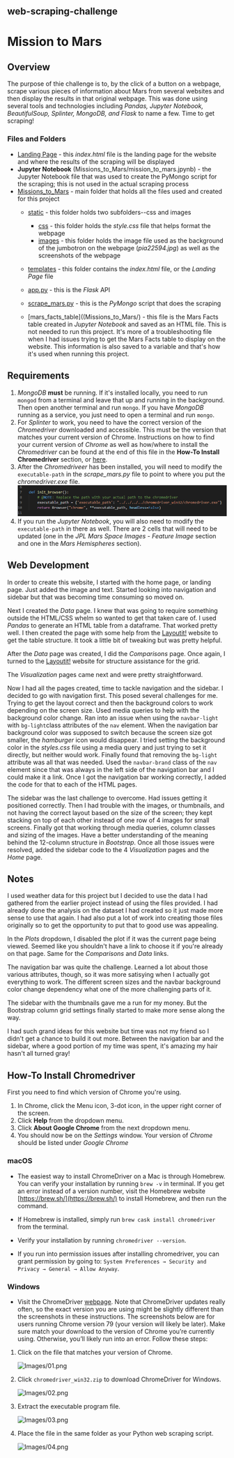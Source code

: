 ## web-scraping-challenge
# Mission to Mars

## Overview

The purpose of thie challenge is to, by the click of a button on a webpage, scrape various pieces of information about Mars from several websites and then display the results in that original webpage. This was done using several tools and technologies including *Pandas, Jupyter Notebook, BeautifulSoup, Splinter, MongoDB, and Flask* to name a few. Time to get scraping!


### Files and Folders

* [Landing Page](Missions_to_Mars/templates/index.html) - this *index.html* file is the landing page for the website and where the results of the scraping will be displayed
* **Jupyter Notebook** (Missions_to_Mars/mission_to_mars.jpynb) - the Jupyter Notebook file that was used to create the PyMongo script for the scraping; this is not used in the actual scraping process
* [Missions_to_Mars](Missions_to_Mars/) - main folder that holds all the files used and created for this project
    * [static](Missions_to_Mars/static/) - this folder holds two subfolders--css and images
        * [css](Missions_to_Mars/static/css/) - this folder holds the *style.css* file that helps format the webpage
        * [images](Missions_to_Mars/static/images/) - this folder holds the image file used as the background of the jumbotron on the webpage (*pia22594.jpg*) as well as the screenshots of the webpage
    * [templates](Missions_to_Mars/templates/) - this folder contains the *index.html* file, or the *Landing Page* file
    * [app.py](Missions_to_Mars/) - this is the *Flask* API
    * [scrape_mars.py](Missions_to_Mars/) - this is the *PyMongo* script that does the scraping

    * [mars_facts_table]((Missions_to_Mars/) - this file is the Mars Facts table created in *Jupyter Notebook* and saved as an HTML file. This is not needed to run this project. It's more of a troubleshooting file when I had issues trying to get the Mars Facts table to display on the website. This information is also saved to a variable and that's how it's used when running this project.


## Requirements

1. *MongoDB* **must** be running. If it's installed locally, you need to run `mongod` from a terminal and leave that up and running in the background. Then open another terminal and run `mongo`. If you have *MongoDB* running as a service, you just need to open a terminal and run `mongo`.
2. For *Splinter* to work, you need to have the correct version of the *Chromedriver* downloaded and accessible. This must be the version that matches your current version of Chrome. Instructions on how to find your current version of *Chrome* as well as how/where to install the *Chromedriver* can be found at the end of this file in the **How-To Install Chromedriver** section, or [here](#how-to).
3. After the *Chromedriveer* has been installed, you will need to modify the `executable-path` in the *scrape_mars.py* file to point to where you put the *chromedriver.exe* file.
    ![Images/executable_path.png](Images/executable_path.PNG)
4. If you run the *Jupyter Notebook*, you will also need to modify the `executable-path` in there as well. There are 2 cells that will need to be updated (one in the *JPL Mars Space Images - Feature Image* section and one in the *Mars Hemispheres* section).


## Web Development

In order to create this website, I started with the home page, or landing page. Just added the image and text. Started looking into navigation and sidebar but that was becoming time consuming so moved on.

Next I created the *Data* page. I knew that was going to require something outside the HTML/CSS whelm so wanted to get that taken care of. I used *Pandas* to generate an HTML table from a dataframe. That worked pretty well. I then created the page with some help from the [Layoutit!](https://layoutit.com/build) website to get the table structure. It took a little bit of tweaking but was pretty helpful.

After the *Data* page was created, I did the *Comparisons* page. Once again, I turned to the [Layoutit!](https://layoutit.com/build) website for structure assistance for the grid.

The *Visualization* pages came next and were pretty straightforward. 

Now I had all the pages created, time to tackle navigation and the sidebar. I decided to go with navigation first. This posed several challenges for me. Trying to get the layout correct and then the background colors to work depending on the screen size. Used media queries to help with the background color change. Ran into an issue when using the `navbar-light` with `bg-light`class attributes of the `nav` element. When the navigation bar background color was supposed to switch because the screen size got smaller, the *hamburger* icon would disappear. I tried setting the background color in the *styles.css* file using a media query and just trying to set it directly, but neither would work. Finally found that removing the `bg-light` attribute was all that was needed. Used the `navbar-brand` class of the `nav` element since that was always in the left side of the navigation bar and I could make it a link. Once I got the navigation bar working correctly, I added the code for that to each of the HTML pages.

The sidebar was the last challenge to overcome. Had issues getting it positioned correctly. Then I had trouble with the images, or thumbnails, and not having the correct layout based on the size of the screen; they kept stacking on top of each other instead of one row of 4 images for small screens. Finally got that working through media queries, column classes and sizing of the images. Have a better understanding of the meaning behind the 12-column structure in *Bootstrap*. Once all those issues were resolved, added the sidebar code to the 4 *Visualization* pages and the *Home* page.


## Notes

I used weather data for this project but I decided to use the data I had gathered from the earlier project instead of using the files provided. I had already done the analysis on the dataset I had created so it just made more sense to use that again. I had also put a lot of work into creating those files originally so to get the opportunity to put that to good use was appealing.

In the *Plots* dropdown, I disabled the plot if it was the current page being viewed. Seemed like you shouldn't have a link to choose it if you're already on that page. Same for the *Comparisons* and *Data* links.

The navigation bar was quite the challenge. Learned a lot about those various attributes, though, so it was more satisying when I actually got everything to work. The different screen sizes and the navbar background color change dependency what one of the more challenging parts of it.

The sidebar with the thumbnails gave me a run for my money. But the Bootstrap column grid settings finally started to make more sense along the way.

I had such grand ideas for this website but time was not my friend so I didn't get a chance to build it out more. Between the navigation bar and the sidebar, where a good portion of my time was spent, it's amazing my hair hasn't all turned gray!


## How-To Install Chromedriver

First you need to find which version of Chrome you're using. 

1. In Chrome, click the Menu icon, 3-dot icon, in the upper right corner of the screen.
2. Click **Help** from the dropdown menu.
3. Click **About Google Chrome** from the next dropdown menu.
4. You should now be on the *Settings* window. Your version of *Chrome* should be listed under *Google Chrome*

### macOS

* The easiest way to install ChromeDriver on a Mac is through Homebrew. You can verify your installation by running `brew -v` in terminal. If you get an error instead of a version number, visit the Homebrew website [https://brew.sh/](https://brew.sh/) to install Homebrew, and then run the command.

* If Homebrew is installed, simply run `brew cask install chromedriver` from the terminal.

* Verify your installation by running `chromedriver --version`.

* If you run into permission issues after installing chromedriver, you can grant permission by going to: `System Preferences → Security and Privacy → General → Allow Anyway`.

### Windows

* Visit the ChromeDriver [webpage](https://sites.google.com/a/chromium.org/chromedriver/downloads). Note that ChromeDriver updates really often, so the exact version you are using might be slightly different than the screenshots in these instructions. The screenshots below are for users running Chrome version 79 (your version will likely be later). Make sure match your download to the version of Chrome you’re currently using. Otherwise, you’ll likely run into an error. Follow these steps:

1. Click on the file that matches your version of Chrome.

   ![Images/01.png](Images/01.png)

2. Click `chromedriver_win32.zip` to download ChromeDriver for Windows.

   ![Images/02.png](Images/02.png)

3. Extract the executable program file.

   ![Images/03.png](Images/03.png)

4. Place the file in the same folder as your Python web scraping script.

   ![Images/04.png](Images/04.png)